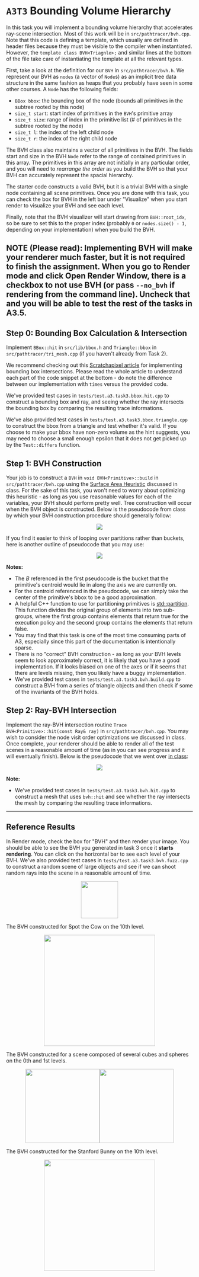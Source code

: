 # `A3T3` Bounding Volume Hierarchy

In this task you will implement a bounding volume hierarchy that accelerates ray-scene intersection. Most of this work will be in `src/pathtracer/bvh.cpp`. Note that this code is defining a template, which usually are defined in header files because they must be visible to the compiler when instantiated. However, the `template class BVH<Triagnle>;` and similar lines at the bottom of the file take care of instantiating the template at all the relevant types.

First, take a look at the definition for our `BVH` in `src/pathtracer/bvh.h`. We represent our BVH as `nodes` (a vector of `Node`s) as an implicit tree data structure in the same fashion as heaps that you probably have seen in some other courses. A `Node` has the following fields:

* `BBox bbox`: the bounding box of the node (bounds all primitives in the subtree rooted by this node)
* `size_t start`: start index of primitives in the `BVH`'s primitive array
* `size_t size`: range of index in the primitive list (# of primitives in the subtree rooted by the node)
* `size_t l`: the index of the left child node
* `size_t r`: the index of the right child node

The BVH class also maintains a vector of all primitives in the BVH. The fields start and size in the BVH `Node` refer to the range of contained primitives in this array. The primitives in this array are not initially in any particular order, and you will need to _rearrange the order_ as you build the BVH so that your BVH can accurately represent the spacial hierarchy.

The starter code constructs a valid BVH, but it is a trivial BVH with a single node containing all scene primitives. Once you are done with this task, you can check the box for BVH in the left bar under "Visualize" when you start render to visualize your BVH and see each level.

<!-- TODO: We've also provided an example of how to make a helper function within bvh.cpp - it is up to you if you want to modify it or instead try to use a data structure to implement the recursion. -->

Finally, note that the BVH visualizer will start drawing from `BVH::root_idx`, so be sure to set this to the proper index (probably `0` or `nodes.size() - 1`, depending on your implementation) when you build the BVH.

**NOTE (Please read)**: Implementing BVH will make your renderer much faster, but it is not required to finish the assignment. When you go to Render mode and click Open Render Window, there is a checkbox to not use BVH (or pass `--no_bvh` if rendering from the command line). Uncheck that and you will be able to test the rest of the tasks in A3.5.
---

## Step 0: Bounding Box Calculation & Intersection

Implement `BBox::hit` in `src/lib/bbox.h` and `Triangle::bbox` in `src/pathtracer/tri_mesh.cpp` (if you haven't already from Task 2).

We recommend checking out this [Scratchapixel article](https://www.scratchapixel.com/lessons/3d-basic-rendering/minimal-ray-tracer-rendering-simple-shapes/ray-box-intersection) for implementing bounding box intersections. Please read the whole article to understand each part of the code snippet at the bottom - do note the difference between our implementation with `times` versus the provided code. 

We've provided test cases in `tests/test.a3.task3.bbox.hit.cpp` to construct a bounding box and ray, and seeing whether the ray intersects the bounding box by comparing the resulting trace informations. 

We've also provided test cases in `tests/test.a3.task3.bbox.triangle.cpp` to construct the bbox from a triangle and test whether it's valid. If you choose to make your bbox have non-zero volume as the hint suggests, you may need to choose a small enough epsilon that it does not get picked up by the `Test::differs` function.
## Step 1: BVH Construction

Your job is to construct a `BVH` in `void BVH<Primitive>::build` in `src/pathtracer/bvh.cpp` using the [Surface Area Heuristic](http://15462.courses.cs.cmu.edu/fall2017/lecture/acceleratingqueries/slide_025) discussed in class. For the sake of this task, you won't need to worry about optimizing this heuristic - as long as you use reasonable values for each of the variables, your BVH should perform pretty well. Tree construction will occur when the BVH object is constructed. Below is the pseudocode from class by which your BVH construction procedure should generally follow:

<p align="center"><img src="figures/BVH_construction_pseudocode.png"></p>

If you find it easier to think of looping over partitions rather than buckets, here is another outline of pseudocode that you may use:

<p align="center"><img src="figures/Partitions.png"></p>

**Notes:**
- The $B$ referenced in the first pseudocode is the bucket that the primitive's centroid would lie in along the axis we are currently on. 
- For the centroid referenced in the pseudocode, we can simply take the center of the primitive's bbox to be a good approximation.
- A helpful C++ function to use for partitioning primitives is [std::partition](https://en.cppreference.com/w/cpp/algorithm/partition). This function divides the original group of elements into two sub-groups, where the first group contains elements that return true for the execution policy and the second group contains the elements that return false.
- You may find that this task is one of the most time consuming parts of A3, especially since this part of the documentation is intentionally sparse.
- There is no "correct" BVH construction - as long as your BVH levels seem to look approximately correct, it is likely that you have a good implementation. If it looks biased on one of the axes or if it seems that there are levels missing, then you likely have a buggy implementation.
- We've provided test cases in `tests/test.a3.task3.bvh.build.cpp` to construct a BVH from a series of triangle objects and then check if some of the invariants of the BVH holds.

## Step 2: Ray-BVH Intersection

Implement the ray-BVH intersection routine `Trace BVH<Primitive>::hit(const Ray& ray)` in `src/pathtracer/bvh.cpp`. You may wish to consider the node visit order optimizations we discussed in class. Once complete, your renderer should be able to render all of the test scenes in a reasonable amount of time (as in you can see progress and it will eventually finish). Below is the pseudocode that we went over [in class](http://15462.courses.cs.cmu.edu/spring2022/lecture/spatial/slide_021):

<p align="center"><img src="figures/ray_bvh_pseudocode.png"></p>

**Note:** 
- We've provided test cases in `tests/test.a3.task3.bvh.hit.cpp` to construct a mesh that uses `bvh::hit` and see whether the ray intersects the mesh by comparing the resulting trace informations.
---

## Reference Results

In Render mode, check the box for "BVH" and then render your image. You should be able to see the BVH you generated in task 3 once it **starts rendering**. You can click on the horizontal bar to see each level of your BVH. We've also provided test cases in `tests/test.a3.task3.bvh.fuzz.cpp` to construct a random scene of large objects and see if we can shoot random rays into the scene in a reasonable amount of time.

<p align="center"><img src="images/bvh_button.png" style="height:100px"></p>

The BVH constructed for Spot the Cow on the 10th level.
<p align="center"><img src="images/bvh.png" style="height:300px"></p>

The BVH constructed for a scene composed of several cubes and spheres on the 0th and 1st levels.
<p align="center"><img src="images/l0.png" style="height:200px"><img src="images/l2.png" style="height:200px"></p>

The BVH constructed for the Stanford Bunny on the 10th level.
<p align="center"><img src="images/bvh_bunny_10.png" style="height:300px"></p>



